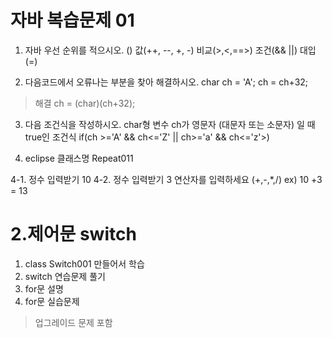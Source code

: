 # 자바 복습문제  01
1. 자바 우선 순위를 적으시오.
() 값(++, --, +, -) 비교(>,<,==>) 조건(&& ||) 대입(=)

2. 다음코드에서 오류나는 부분을 찾아 해결하시오.
char ch = 'A';
ch = ch+32;

>해결
ch = (char)(ch+32);

3. 다음 조건식을 작성하시오.
char형 변수 ch가 영문자 (대문자 또는 소문자) 일 때 true인 조건식
if(ch >='A' && ch<='Z' || ch>='a' && ch<='z'>)

4. eclipse
클래스명 Repeat011

4-1. 정수 입력받기 10
4-2. 정수 입력받기 3
연산자를 입력하세요 (+,-,*,/)
ex) 10 +3 = 13

# 2.제어문 switch 

1. class Switch001 만들어서 학습
2. switch 연습문제 풀기
3. for문 설명
4. for문 실습문제
> 업그레이드 문제 포함


